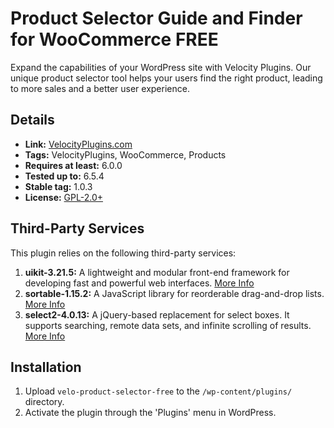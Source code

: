 # Product Selector Guide and Finder for WooCommerce FREE

Expand the capabilities of your WordPress site with Velocity Plugins. Our unique product selector tool helps your users find the right product, leading to more sales and a better user experience.

## Details

- **Link:** [VelocityPlugins.com](https://VelocityPlugins.com)
- **Tags:** VelocityPlugins, WooCommerce, Products
- **Requires at least:** 6.0.0
- **Tested up to:** 6.5.4
- **Stable tag:** 1.0.3
- **License:** [GPL-2.0+](http://www.gnu.org/licenses/gpl-2.0.txt)

## Third-Party Services

This plugin relies on the following third-party services:

1. **uikit-3.21.5:** A lightweight and modular front-end framework for developing fast and powerful web interfaces. [More Info](https://getuikit.com/)
2. **sortable-1.15.2:** A JavaScript library for reorderable drag-and-drop lists. [More Info](https://sortablejs.github.io/Sortable/)
3. **select2-4.0.13:** A jQuery-based replacement for select boxes. It supports searching, remote data sets, and infinite scrolling of results. [More Info](https://select2.org/)

## Installation

1. Upload `velo-product-selector-free` to the `/wp-content/plugins/` directory.
2. Activate the plugin through the 'Plugins' menu in WordPress.
